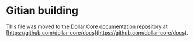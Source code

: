 Gitian building
================

This file was moved to [the Dollar Core documentation repository](https://github.com/dollar-core/docs/blob/master/gitian-building.md) at [https://github.com/dollar-core/docs](https://github.com/dollar-core/docs).
